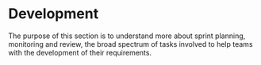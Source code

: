 # Development 


The purpose of this section is to understand more about sprint planning, monitoring and review, the broad spectrum of tasks involved to help teams with the development of their requirements. 
